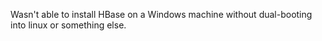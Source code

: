 Wasn't able to install HBase on a Windows machine without dual-booting into linux or something else.
